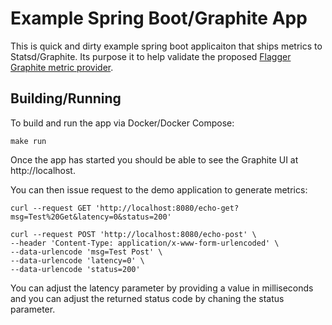 # Example Spring Boot/Graphite App

This is quick and dirty example spring boot applicaiton that ships metrics to Statsd/Graphite. Its purpose it to help validate the proposed [Flagger Graphite metric provider](https://github.com/fluxcd/flagger/issues/911).


## Building/Running

To build and run the app via Docker/Docker Compose:

```
make run
```

Once the app has started you should be able to see the Graphite UI at http://localhost.

You can then issue request to the demo application to generate metrics:

```
curl --request GET 'http://localhost:8080/echo-get?msg=Test%20Get&latency=0&status=200'

curl --request POST 'http://localhost:8080/echo-post' \
--header 'Content-Type: application/x-www-form-urlencoded' \
--data-urlencode 'msg=Test Post' \
--data-urlencode 'latency=0' \
--data-urlencode 'status=200'
```

You can adjust the latency parameter by providing a value in milliseconds and you can adjust the returned status code by chaning the status parameter.
